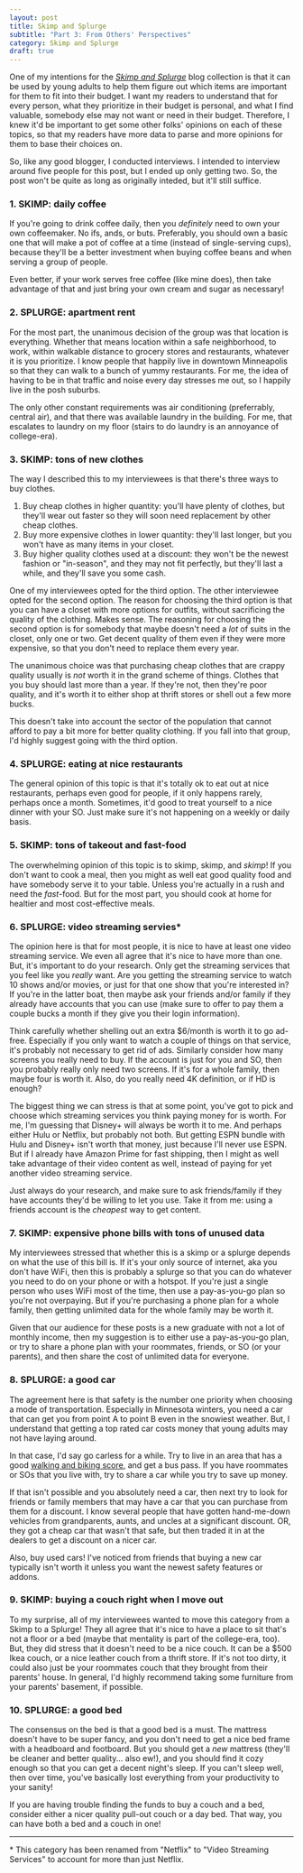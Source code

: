 ```yaml
---
layout: post
title: Skimp and Splurge
subtitle: "Part 3: From Others' Perspectives"
category: Skimp and Splurge
draft: true
---
```


One of my intentions for the [_Skimp and Splurge_](/blog/skimp-and-splurge/) blog collection is that it can be used by young adults to help them figure out which items are important for them to fit into their budget. I want my readers to understand that for every person, what they prioritize in their budget is personal, and what I find valuable, somebody else may not want or need in their budget. Therefore, I knew it'd be important to get some other folks' opinions on each of these topics, so that my readers have more data to parse and more opinions for them to base their choices on.

So, like any good blogger, I conducted interviews. I intended to interview around five people for this post, but I ended up only getting two. So, the post won't be quite as long as originally inteded, but it'll still suffice.

### 1. SKIMP: daily coffee

If you're going to drink coffee daily, then you _definitely_ need to own your own coffeemaker. No ifs, ands, or buts. Preferably, you should own a basic one that will make a pot of coffee at a time (instead of single-serving cups), because they'll be a better investment when buying coffee beans and when serving a group of people.

Even better, if your work serves free coffee (like mine does), then take advantage of that and just bring your own cream and sugar as necessary!

### 2. SPLURGE: apartment rent

For the most part, the unanimous decision of the group was that location is everything. Whether that means location within a safe neighborhood, to work, within walkable distance to grocery stores and restaurants, whatever it is you prioritize. I know people that happily live in downtown Minneapolis so that they can walk to a bunch of yummy restaurants. For me, the idea of having to be in that traffic and noise every day stresses me out, so I happily live in the posh suburbs.

The only other constant requirements was air conditioning (preferrably, central air), and that there was available laundry in the building. For me, that escalates to laundry on my floor (stairs to do laundry is an annoyance of college-era).

### 3. SKIMP: tons of new clothes

The way I described this to my interviewees is that there's three ways to buy clothes.

1. Buy cheap clothes in higher quantity: you'll have plenty of clothes, but they'll wear out faster so they will soon need replacement by other cheap clothes.
2. Buy more expensive clothes in lower quantity: they'll last longer, but you won't have as many items in your closet.
3. Buy higher quality clothes used at a discount: they won't be the newest fashion or "in-season", and they may not fit perfectly, but they'll last a while, and they'll save you some cash.

One of my interviewees opted for the third option. The other interviewee opted for the second option. The reason for choosing the third option is that you can have a closet with more options for outfits, without sacrificing the quality of the clothing. Makes sense. The reasoning for choosing the second option is for somebody that maybe doesn't need a _lot_ of suits in the closet, only one or two. Get decent quality of them even if they were more expensive, so that you don't need to replace them every year.

The unanimous choice was that purchasing cheap clothes that are crappy quality usually is _not_ worth it in the grand scheme of things. Clothes that you buy should last more than a year. If they're not, then they're poor quality, and it's worth it to either shop at thrift stores or shell out a few more bucks.

This doesn't take into account the sector of the population that cannot afford to pay a bit more for better quality clothing. If you fall into that group, I'd highly suggest going with the third option.

### 4. SPLURGE: eating at nice restaurants

The general opinion of this topic is that it's totally ok to eat out at nice restaurants, perhaps even good for people, if it only happens rarely, perhaps once a month. Sometimes, it'd good to treat yourself to a nice dinner with your SO. Just make sure it's not happening on a weekly or daily basis.

### 5. SKIMP: tons of takeout and fast-food

The overwhelming opinion of this topic is to skimp, skimp, and _skimp_! If you don't want to cook a meal, then you might as well eat good quality food and have somebody serve it to your table. Unless you're actually in a rush and need the _fast_-food. But for the most part, you should cook at home for healtier and most cost-effective meals.

### 6. SPLURGE: video streaming servies*

The opinion here is that for most people, it is nice to have at least one video streaming service. We even all agree that it's nice to have more than one. But, it's important to do your research. Only get the streaming services that you feel like you _really_ want. Are you getting the streaming service to watch 10 shows and/or movies, or just for that one show that you're interested in? If you're in the latter boat, then maybe ask your friends and/or family if they already have accounts that you can use (make sure to offer to pay them a couple bucks a month if they give you their login information).

Think carefully whether shelling out an extra $6/month is worth it to go ad-free. Especially if you only want to watch a couple of things on that service, it's probably not necessary to get rid of ads. Similarly consider how many screens you really need to buy. If the account is just for you and SO, then you probably really only need two screens. If it's for a whole family, then maybe four is worth it. Also, do you really need 4K definition, or if HD is enough?

The biggest thing we can stress is that at some point, you've got to pick and choose which streaming services you think paying money for is worth. For me, I'm guessing that Disney+ will always be worth it to me. And perhaps either Hulu or Netflix, but probably not both. But getting ESPN bundle with Hulu and Disney+ isn't worth that money, just because I'll never use ESPN. But if I already have Amazon Prime for fast shipping, then I might as well take advantage of their video content as well, instead of paying for yet another video streaming service.

Just always do your research, and make sure to ask friends/family if they have accounts they'd be willing to let you use. Take it from me: using a friends account is the _cheapest_ way to get content.

### 7. SKIMP: expensive phone bills with tons of unused data

My interviewees stressed that whether this is a skimp or a splurge depends on what the use of this bill is. If it's your only source of internet, aka you don't have WiFi, then this is probably a splurge so that you can do whatever you need to do on your phone or with a hotspot. If you're just a single person who uses WiFi most of the time, then use a pay-as-you-go plan so you're not overpaying. But if you're purchasing a phone plan for a whole family, then getting unlimited data for the whole family may be worth it.

Given that our audience for these posts is a new graduate with not a lot of monthly income, then my suggestion is to either use a pay-as-you-go plan, or try to share a phone plan with your roommates, friends, or SO (or your parents), and then share the cost of unlimited data for everyone.

### 8. SPLURGE: a good car

The agreement here is that safety is the number one priority when choosing a mode of transportation. Especially in Minnesota winters, you need a car that can get you from point A to point B even in the snowiest weather. But, I understand that getting a top rated car costs money that young adults may not have laying around.

In that case, I'd say go carless for a while. Try to live in an area that has a good <a href="https://www.walkscore.com/MN/" target="_blank">walking and biking score</a>, and get a bus pass. If you have roommates or SOs that you live with, try to share a car while you try to save up money.

If that isn't possible and you absolutely need a car, then next try to look for friends or family members that may have a car that you can purchase from them for a discount. I know several people that have gotten hand-me-down vehicles from grandparents, aunts, and uncles at a significant discount. OR, they got a cheap car that wasn't that safe, but then traded it in at the dealers to get a discount on a nicer car.

Also, buy used cars! I've noticed from friends that buying a new car typically isn't worth it unless you want the newest safety features or addons.

### 9. SKIMP: buying a couch right when I move out

To my surprise, all of my interviewees wanted to move this category from a Skimp to a Splurge! They all agree that it's nice to have a place to sit that's not a floor or a bed (maybe that mentality is part of the college-era, too). But, they did stress that it doesn't need to be a nice couch. It can be a $500 Ikea couch, or a nice leather couch from a thrift store. If it's not too dirty, it could also just be your roommates couch that they brought from their parents' house. In general, I'd highly recommend taking some furniture from your parents' basement, if possible.

### 10. SPLURGE: a good bed

The consensus on the bed is that a good bed is a must. The mattress doesn't have to be super fancy, and you don't need to get a nice bed frame with a headboard and footboard. But you should get a _new_ mattress (they'll be cleaner and better quality... also ew!), and you should find it cozy enough so that you can get a decent night's sleep. If you can't sleep well, then over time, you've basically lost everything from your productivity to your sanity!

If you are having trouble finding the funds to buy a couch and a bed, consider either a nicer quality pull-out couch or a day bed. That way, you can have both a bed and a couch in one!

---

\* This category has been renamed from "Netflix" to "Video Streaming Services" to account for more than just Netflix.
